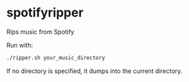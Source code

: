 spotifyripper
=============

Rips music from Spotify

Run with:
```bash
./ripper.sh your_music_directory
```

If no directory is specified, it dumps into the current directory.
